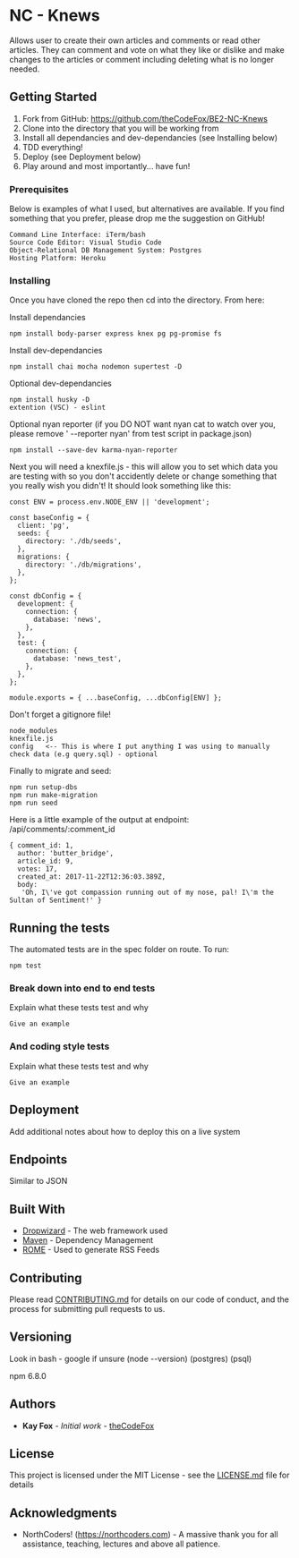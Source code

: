 # NC - Knews

Allows user to create their own articles and comments or read other articles. They can comment and vote on what they like or dislike and make changes to the articles or comment including deleting what is no longer needed.

## Getting Started

1. Fork from GitHub: https://github.com/theCodeFox/BE2-NC-Knews
2. Clone into the directory that you will be working from
3. Install all dependancies and dev-dependancies (see Installing below)
4. TDD everything!
5. Deploy (see Deployment below)
6. Play around and most importantly... have fun!

### Prerequisites

Below is examples of what I used, but alternatives are available. If you find something that you prefer, please drop me the suggestion on GitHub!

```
Command Line Interface: iTerm/bash
Source Code Editor: Visual Studio Code
Object-Relational DB Management System: Postgres
Hosting Platform: Heroku
```

### Installing

Once you have cloned the repo then cd into the directory. From here:

Install dependancies

```
npm install body-parser express knex pg pg-promise fs
```

Install dev-dependancies

```
npm install chai mocha nodemon supertest -D
```

Optional dev-dependancies

```
npm install husky -D
extention (VSC) - eslint
```

Optional nyan reporter (if you DO NOT want nyan cat to watch over you, please remove ' --reporter nyan' from test script in package.json)

```
npm install --save-dev karma-nyan-reporter
```

Next you will need a knexfile.js - this will allow you to set which data you are testing with so you don't accidently delete or change something that you really wish you didn't! It should look something like this:

```
const ENV = process.env.NODE_ENV || 'development';

const baseConfig = {
  client: 'pg',
  seeds: {
    directory: './db/seeds',
  },
  migrations: {
    directory: './db/migrations',
  },
};

const dbConfig = {
  development: {
    connection: {
      database: 'news',
    },
  },
  test: {
    connection: {
      database: 'news_test',
    },
  },
};

module.exports = { ...baseConfig, ...dbConfig[ENV] };
```

Don't forget a gitignore file!

```
node_modules
knexfile.js
config   <-- This is where I put anything I was using to manually check data (e.g query.sql) - optional
```

Finally to migrate and seed:

```
npm run setup-dbs
npm run make-migration
npm run seed
```

Here is a little example of the output at endpoint: /api/comments/:comment_id

```
{ comment_id: 1,
  author: 'butter_bridge',
  article_id: 9,
  votes: 17,
  created_at: 2017-11-22T12:36:03.389Z,
  body:
   'Oh, I\'ve got compassion running out of my nose, pal! I\'m the Sultan of Sentiment!' }
   ```

## Running the tests

The automated tests are in the spec folder on route. To run:

```
npm test
```

### Break down into end to end tests

Explain what these tests test and why

```
Give an example
```

### And coding style tests

Explain what these tests test and why

```
Give an example
```

## Deployment

Add additional notes about how to deploy this on a live system

## Endpoints

Similar to JSON

## Built With

* [Dropwizard](http://www.dropwizard.io/1.0.2/docs/) - The web framework used
* [Maven](https://maven.apache.org/) - Dependency Management
* [ROME](https://rometools.github.io/rome/) - Used to generate RSS Feeds

## Contributing

Please read [CONTRIBUTING.md](https://gist.github.com/PurpleBooth/b24679402957c63ec426) for details on our code of conduct, and the process for submitting pull requests to us.

## Versioning
Look in bash - google if unsure
(node --version)
(postgres)
(psql)

npm 6.8.0 

## Authors

* **Kay Fox** - *Initial work* - [theCodeFox](https://github.com/theCodeFox)

## License

This project is licensed under the MIT License - see the [LICENSE.md](LICENSE.md) file for details

## Acknowledgments

* NorthCoders! (https://northcoders.com) - A massive thank you for all assistance, teaching, lectures and above all patience.
